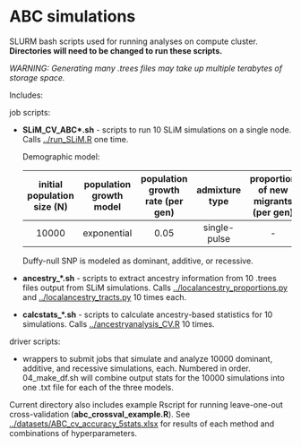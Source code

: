 # ABC simulations

SLURM bash scripts used for running analyses on compute cluster. **Directories will need to be changed to run these scripts.**

_WARNING: Generating many .trees files may take up multiple terabytes of storage space._

Includes:

job scripts:

* **SLiM_CV_ABC\*.sh** - scripts to run 10 SLiM simulations on a single node. Calls [../run_SLiM.R](../run_SLiM.R) one time. 

  Demographic model:
    
    <table>
     <thead>
         <tr>
             <th align="center">initial population size (N)</th>
             <th align="center">population growth model</th>
             <th align="center">population growth rate (per gen)</th>
             <th align="center">admixture type</th>
             <th align="center">proportion of new migrants (per gen)</th>
             <th align="center">P1 initial ancestry contribution</th>
             <th align="center">selection coefficient (s)</th>
         </tr>
     </thead>
     <tbody>
         <tr>
             <td align="center">10000</td>
             <td align="center">exponential</td>
             <td align="center">0.05</td>
             <td align="center">single-pulse</td>
             <td align="center">-</td>
             <td align="center">m~U(0.1,0.9)</td>
             <td align="center">s~U(0,0.2)</td>
         </tr>
     </tbody>
  </table>
  
  Duffy-null SNP is modeled as dominant, additive, or recessive.
  
* **ancestry_\*.sh** - scripts to extract ancestry information from 10 .trees files output from SLiM simulations. Calls [../localancestry_proportions.py](../localancestry_proportions.py) and [../localancestry_tracts.py](../localancestry_tracts.py) 10 times each.

* **calcstats_\*.sh** - scripts to calculate ancestry-based statistics for 10 simulations. Calls [../ancestryanalysis_CV.R](../ancestryanalysis_CV.R) 10 times.

driver scripts:

- wrappers to submit jobs that simulate and analyze 10000 dominant, additive, and recessive simulations, each. Numbered in order. 04_make_df.sh will combine output stats for the 10000 simulations into one .txt file for each of the three models.

Current directory also includes example Rscript for running leave-one-out cross-validation (**abc_crossval_example.R**). See [../datasets/ABC_cv_accuracy_5stats.xlsx](../datasets/ABC_cv_accuracy_5stats.xlsx) for results of each method and combinations of hyperparameters.
